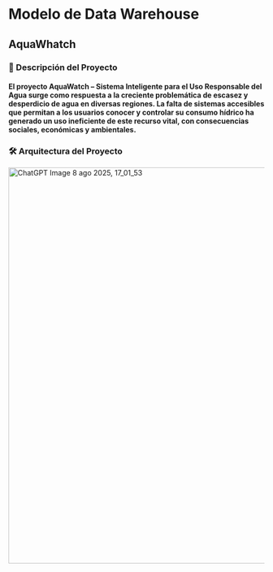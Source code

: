 # Modelo de Data Warehouse
## AquaWhatch

### 📲 Descripción del Proyecto
#### El proyecto AquaWatch – Sistema Inteligente para el Uso Responsable del Agua surge como respuesta a la creciente problemática de escasez y desperdicio de agua en diversas regiones. La falta de sistemas accesibles que permitan a los usuarios conocer y controlar su consumo hídrico ha generado un uso ineficiente de este recurso vital, con consecuencias sociales, económicas y ambientales.

### 🛠️ Arquitectura del Proyecto
<img width="800" height="780" alt="ChatGPT Image 8 ago 2025, 17_01_53" src="https://github.com/user-attachments/assets/02bcc3d3-0d89-451b-8db0-94b9b3c42c0d" />



